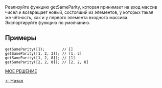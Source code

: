 Реализуйте функцию getSameParity, которая принимает на вход массив чисел и возвращает новый, состоящий из элементов, у которых такая же чётность, как и у первого элемента входного массива. Экспортируйте функцию по умолчанию.

## Примеры
```
getSameParity([]);        // []
getSameParity([1, 2, 3]); // [1, 3]
getSameParity([1, 2, 8]); // [1]
getSameParity([2, 2, 8]); // [2, 2, 8]
```


[МОЕ РЕШЕНИЕ](https://github.com/from0toweb/hexlet_tasks/blob/arrayTask_remove-elements/script.js)

[&#x2190; Назад](https://github.com/from0toweb/hexlet_tasks/tree/master)
